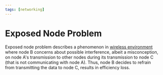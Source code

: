 ```yaml
---
tags: [networking]
---
```


# Exposed Node Problem

Exposed node problem describes a phenomenon in [wireless environment](202303301607.md)
where node B concerns about possible interference, albeit a misconception, on
node A's transmission to other nodes during its transmission to node C (that is
not communicating with node A). Thus, node B decides to refrain from
transmitting the data to node C, results in efficiency loss.
